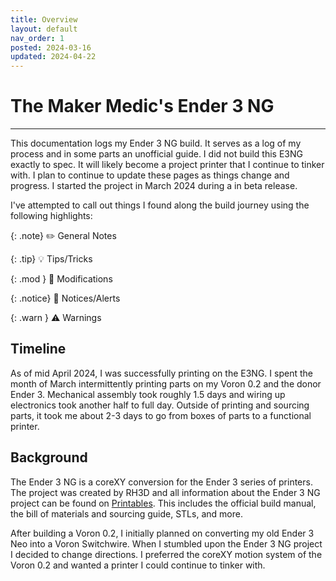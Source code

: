 ```yaml
---
title: Overview
layout: default
nav_order: 1
posted: 2024-03-16
updated: 2024-04-22
---
```


# The Maker Medic's Ender 3 NG

---

This documentation logs my Ender 3 NG build. It serves as a log of my process and in some parts an unofficial guide. I did not build this E3NG exactly to spec. It will likely become a project printer that I continue to tinker with. I plan to continue to update these pages as things change and progress. I started the project in March 2024 during a in beta release.

I've attempted to call out things I found along the build journey using the following highlights:

{: .note}
:pencil2: General Notes

{: .tip}
:bulb: Tips/Tricks 

{: .mod }
:wrench: Modifications

{: .notice}
:loudspeaker: Notices/Alerts

{: .warn }
:warning: Warnings

## Timeline

As of mid April 2024, I was successfully printing on the E3NG. I spent the month of March intermittently printing parts on my Voron 0.2 and the donor Ender 3. Mechanical assembly took roughly 1.5 days and wiring up electronics took another half to full day. Outside of printing and sourcing parts, it took me about 2-3 days to go from boxes of parts to a functional printer.

## Background

The Ender 3 NG is a coreXY conversion for the Ender 3 series of printers. The project was created by RH3D and all information about the Ender 3 NG project can be found on [Printables](https://www.printables.com/model/469280-ender-3-ng-corexy-beta). This includes the official build manual, the bill of materials and sourcing guide, STLs, and more.

After building a Voron 0.2, I initially planned on converting my old Ender 3 Neo into a Voron Switchwire. When I stumbled upon the Ender 3 NG project I decided to change directions. I preferred the coreXY motion system of the Voron 0.2 and wanted a printer I could continue to tinker with.

